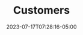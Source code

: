 ---
title: "Customers"
linkTitle: "Customers"
date: 2023-07-17T07:28:16-05:00
description: >
  During the purchase flow, there are two types of customers, _Anonymous users_, and _Registered users_. This section explains both types and how to include them in a purchase.
weight: 10
tags: ["parenttopic"]
---
